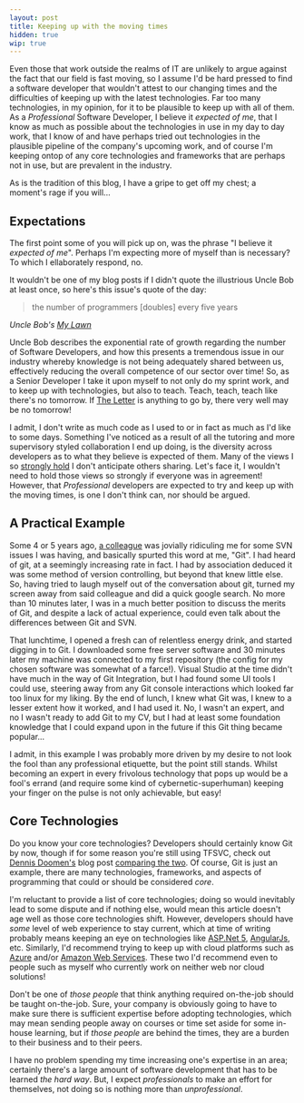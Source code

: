 ```yaml
---
layout: post
title: Keeping up with the moving times
hidden: true
wip: true
---
```


Even those that work outside the realms of IT are unlikely to argue against the fact that our field is fast moving, so I assume I'd be hard pressed to find a software developer that wouldn't attest to our changing times and the difficulties of keeping up with the latest technologies. Far too many technologies, in my opinion, for it to be plausible to keep up with all of them. As a _Professional_ Software Developer, I believe it _expected of me_, that I know as much as possible about the technologies in use in my day to day work, that I know of and have perhaps tried out technologies in the plausible pipeline of the company's upcoming work, and of course I'm keeping ontop of any core technologies and frameworks that are perhaps not in use, but are prevalent in the industry.

As is the tradition of this blog, I have a gripe to get off my chest; a moment's rage if you will...

## Expectations

The first point some of you will pick up on, was the phrase "I believe it _expected of me_". Perhaps I'm expecting more of myself than is necessary? To which I ellaborately respond, no.

It wouldn't be one of my blog posts if I didn't quote the illustrious Uncle Bob at least once, so here's this issue's quote of the day:

> the number of programmers [doubles] every five years

_Uncle Bob's [My Lawn](http://blog.cleancoder.com/uncle-bob/2014/06/20/MyLawn.html)_

Uncle Bob describes the exponential rate of growth regarding the number of Software Developers, and how this presents a tremendous issue in our industry whereby knowledge is not being adequately shared between us, effectively reducing the overall competence of our sector over time! So, as a Senior Developer I take it upon myself to not only do my sprint work, and to keep up with technologies, but also to teach. Teach, teach, teach like there's no tomorrow. If [The Letter](https://blog.8thlight.com/uncle-bob/2012/01/12/The-Letter.html) is anything to go by, there very well may be no tomorrow!

I admit, I don't write as much code as I used to or in fact as much as I'd like to some days. Something I've noticed as a result of all the tutoring and more supervisory styled collaboration I end up doing, is the diversity across developers as to what they believe is expected of them. Many of the views I so [strongly hold](http://blog.codinghorror.com/strong-opinions-weakly-held/) I don't anticipate others sharing. Let's face it, I wouldn't need to hold those views so strongly if everyone was in agreement! However, that _Professional_ developers are expected to try and keep up with the moving times, is one I don't think can, nor should be argued.

## A Practical Example

Some 4 or 5 years ago, [a colleague](http://blog.devbot.net/testing/#guru) was jovially ridiculing me for some SVN issues I was having, and basically spurted this word at me, "Git". I had heard of git, at a seemingly increasing rate in fact. I had by association deduced it was some method of version controlling, but beyond that knew little else. So, having tried to laugh myself out of the conversation about git, turned my screen away from said colleague and did a quick google search. No more than 10 minutes later, I was in a much better position to discuss the merits of Git, and despite a lack of actual experience, could even talk about the differences between Git and SVN.

That lunchtime, I opened a fresh can of relentless energy drink, and started digging in to Git. I downloaded some free server software and 30 minutes later my machine was connected to my first repository (the config for my chosen software was somewhat of a farce!). Visual Studio at the time didn't have much in the way of Git Integration, but I had found some UI tools I could use, steering away from any Git console interactions which looked far too linux for my liking. By the end of lunch, I knew what Git was, I knew to a lesser extent how it worked, and I had used it. No, I wasn't an expert, and no I wasn't ready to add Git to my CV, but I had at least some foundation knowledge that I could expand upon in the future if this Git thing became popular...

I admit, in this example I was probably more driven by my desire to not look the fool than any professional etiquette, but the point still stands. Whilst becoming an expert in every frivolous technology that pops up would be a fool's errand (and require some kind of cybernetic-superhuman) keeping your finger on the pulse is not only achievable, but easy!

## Core Technologies

Do you know your core technologies? Developers should certainly know Git by now, though if for some reason you're still using TFSVC, check out [Dennis Doomen's](https://twitter.com/ddoomen) blog post [comparing the two](http://www.continuousimprover.com/2015/06/why-you-should-abandon-tfs-source.html). Of course, Git is just an example, there are many technologies, frameworks, and aspects of programming that could or should be considered _core_.

I'm reluctant to provide a list of core technologies; doing so would inevitably lead to some dispute and if nothing else, would mean this article doesn't age well as those core technologies shift. However, developers should have _some_ level of web experience to stay current, which at time of writing probably means keeping an eye on technologies like [ASP.Net 5](https://get.asp.net/), [AngularJs](https://angularjs.org/), etc. Similarly, I'd recommend trying to keep up with cloud platforms such as [Azure](https://azure.microsoft.com/en-gb/) and/or [Amazon Web Services](https://aws.amazon.com/). These two I'd recommend even to people such as myself who currently work on neither web nor cloud solutions!

Don't be one of _those people_ that think anything required on-the-job should be taught on-the-job. Sure, your company is obviously going to have to make sure there is sufficient expertise before adopting technologies, which may mean sending people away on courses or time set aside for some in-house learning, but if _those people_ are behind the times, they are a burden to their business and to their peers.

I have no problem spending my time increasing one's expertise in an area; certainly there's a large amount of software development that has to be learned _the hard way_. But, I expect _professionals_ to make an effort for themselves, not doing so is nothing more than _unprofessional_.
